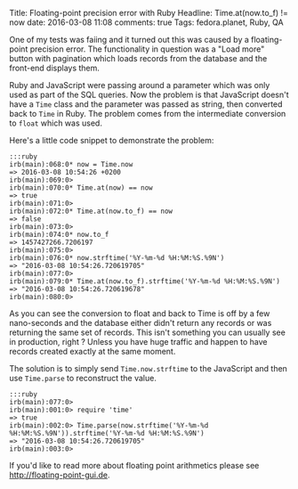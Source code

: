 Title: Floating-point precision error with Ruby
Headline: Time.at(now.to_f) != now
date: 2016-03-08 11:08
comments: true
Tags: fedora.planet, Ruby, QA

One of my tests was faiing and it turned out this was caused by a
floating-point precision error. The functionality in question was a "Load more"
button with pagination which loads records from the database and the front-end displays them.

Ruby and JavaScript were passing around a parameter
which was only used as part of the SQL queries.
Now the problem is that JavaScript doesn't have a `Time` class and the parameter
was passed as string, then converted back to `Time` in Ruby. The problem
comes from the intermediate conversion to `float` which was used.

Here's a little code snippet to demonstrate the problem:

    :::ruby
    irb(main):068:0* now = Time.now
    => 2016-03-08 10:54:26 +0200
    irb(main):069:0> 
    irb(main):070:0* Time.at(now) == now
    => true
    irb(main):071:0> 
    irb(main):072:0* Time.at(now.to_f) == now
    => false
    irb(main):073:0> 
    irb(main):074:0* now.to_f
    => 1457427266.7206197
    irb(main):075:0> 
    irb(main):076:0* now.strftime('%Y-%m-%d %H:%M:%S.%9N')
    => "2016-03-08 10:54:26.720619705"
    irb(main):077:0> 
    irb(main):079:0* Time.at(now.to_f).strftime('%Y-%m-%d %H:%M:%S.%9N')
    => "2016-03-08 10:54:26.720619678"
    irb(main):080:0> 


As you can see the conversion to float and back to Time is off by a few
nano-seconds and the database either didn't return any records or was
returning the same set of records.
This isn't something you can usually see in production, right ? Unless you
have huge traffic and happen to have records created exactly at the same moment.

The solution is to simply send `Time.now.strftime` to the JavaScript and then
use `Time.parse` to reconstruct the value.

    :::ruby
    irb(main):077:0> 
    irb(main):001:0> require 'time'
    => true
    irb(main):002:0> Time.parse(now.strftime('%Y-%m-%d %H:%M:%S.%9N')).strftime('%Y-%m-%d %H:%M:%S.%9N')
    => "2016-03-08 10:54:26.720619705"
    irb(main):003:0> 


If you'd like to read more about floating point arithmetics please see
<http://floating-point-gui.de>.
